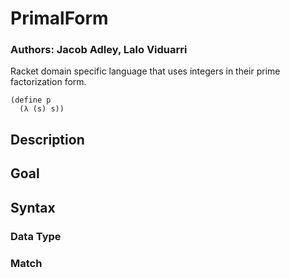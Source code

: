 # PrimalForm
### Authors: Jacob Adley, Lalo Viduarri

Racket domain specific language that uses integers in their prime factorization form.

```racket
(define p
  (λ (s) s))
```

## Description

## Goal

## Syntax

### Data Type

### Match
